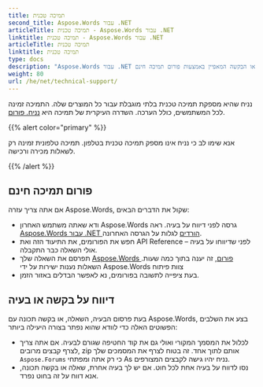 ```yaml
---
title: תמיכה טכנית
second_title: Aspose.Words עבור .NET
articleTitle: תמיכה טכנית - Aspose.Words עבור .NET
linktitle: תמיכה טכנית - Aspose.Words עבור .NET
articleTitle: תמיכה טכנית
linktitle: תמיכה טכנית
type: docs
description: "Aspose.Words עבור .NET מספק תמיכה טכנית חינם זמין לכל המשתמשים. נא לדווח על השאלה שלך, הבעיה או הבקשה המאפיין באמצעות פורום תמיכה חינם."
weight: 80
url: /he/net/technical-support/
---
```


נניח שהיא מספקת תמיכה טכנית בלתי מוגבלת עבור כל המוצרים שלה. התמיכה זמינה לכל המשתמשים, כולל הערכה. השדרה העיקרית של תמיכה היא [נניח. פורום](https://forum.aspose.com/c/words/8).

{{% alert color="primary" %}}

אנא שימו לב כי נניח אינו מספק תמיכה טכנית בטלפון. תמיכה טלפונית זמינה רק לשאלות מכירה ורכישה.

{{% /alert %}}

## פורום תמיכה חינם

אם אתה צריך עזרה Aspose.Words, שקול את הדברים הבאים:

* ודא שאתה משתמש האחרון Aspose.Words גרסה לפני דיווח על בעיה. ראה [Aspose.Words עבור .NET הורדים](https://www.nuget.org/packages/Aspose.Words/) לגלות על הגרסה האחרונה.
* חפש את הפורומים, את התיעוד הזה ואת API Reference לפני שדיווחו על בעיה – אולי השאלה כבר התקבלה.
* תפרסם את השאלה שלך [Aspose.Words פורום](https://forum.aspose.com/c/words/8), זה יענה בתוך כמה שעות. השאלות נענות ישירות על ידי Aspose.Words צוות פיתוח
* בעת ציפייה לתשובה בפורומים, נא לאפשר הבדלים באזור הזמן.

## דיווח על בקשה או בעיה

בעת פרסום הבעיה, השאלה, או בקשה תכונה עם Aspose.Words, בצע את השלבים הפשוטים האלה כדי לוודא שהוא נפתר בצורה היעילה ביותר:

* לכלול את המסמך המקורי ואולי גם את קוד החטיפה שגורם לבעיה. אם אתה צריך לצרף קבצים מרובים, zip אותם לתוך אחד. זה בטוח לצרף את המסמכים שלך `Aspose.Forums` כי רק אתה ומפתחי As נניח יהיו גישה לקבצים המצורפים.
* נסו לדווח על בעיה אחת לכל חוט. אם יש לך בעיה אחרת, שאלה או בקשה תכונה, אנא דווח על זה בחוט נפרד.
